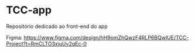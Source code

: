 # TCC-app
 Repositório dedicado ao front-end do app

Figma: https://www.figma.com/design/hH9omZhQwzF4RLP6BQwIUE/TCC-Project?t=RmCLTO3xjuUv2qEc-0
